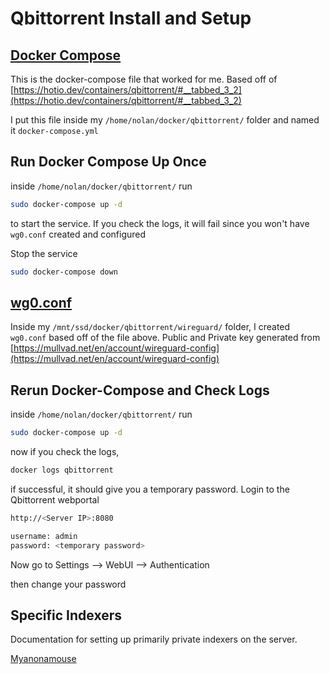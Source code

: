 # Qbittorrent Install and Setup

## [Docker Compose](../docker/qbittorrent/docker-compose.yml)

This is the docker-compose file that worked for me. Based off of [https://hotio.dev/containers/qbittorrent/#__tabbed_3_2](https://hotio.dev/containers/qbittorrent/#__tabbed_3_2)

I put this file inside my `/home/nolan/docker/qbittorrent/` folder and named it `docker-compose.yml`

## Run Docker Compose Up Once

inside `/home/nolan/docker/qbittorrent/` run

```sh
sudo docker-compose up -d
```

to start the service. If you check the logs, it will fail since you won't have `wg0.conf` created and configured

Stop the service

```sh
sudo docker-compose down
```

## [wg0.conf](../conf/wireguard/wg0.conf)

Inside my `/mnt/ssd/docker/qbittorrent/wireguard/` folder, I created `wg0.conf` based off of the file above. Public and Private key generated from [https://mullvad.net/en/account/wireguard-config](https://mullvad.net/en/account/wireguard-config)

## Rerun Docker-Compose and Check Logs

inside `/home/nolan/docker/qbittorrent/` run

```sh
sudo docker-compose up -d
```

now if you check the logs, 

```sh
docker logs qbittorrent
```

if successful, it should give you a temporary password. Login to the Qbittorrent webportal

```sh
http://<Server IP>:8080
```

```sh
username: admin
password: <temporary password>
```

Now go to Settings --> WebUI --> Authentication

then change your password


## Specific Indexers

Documentation for setting up primarily private indexers on the server.

[Myanonamouse](/docs/indexers/myanonamous.md)

